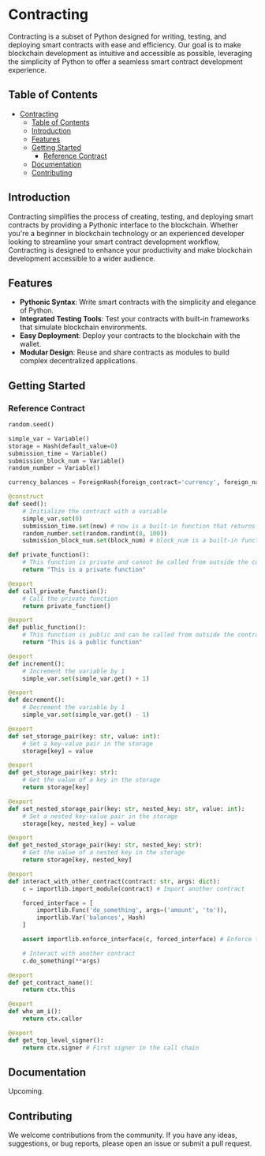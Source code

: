 # Contracting

Contracting is a subset of Python designed for writing, testing, and deploying smart contracts with ease and efficiency. Our goal is to make blockchain development as intuitive and accessible as possible, leveraging the simplicity of Python to offer a seamless smart contract development experience.

## Table of Contents

- [Contracting](#contracting)
  - [Table of Contents](#table-of-contents)
  - [Introduction](#introduction)
  - [Features](#features)
  - [Getting Started](#getting-started)
    - [Reference Contract](#reference-contract)
  - [Documentation](#documentation)
  - [Contributing](#contributing)

## Introduction

Contracting simplifies the process of creating, testing, and deploying smart contracts by providing a Pythonic interface to the blockchain. Whether you're a beginner in blockchain technology or an experienced developer looking to streamline your smart contract development workflow, Contracting is designed to enhance your productivity and make blockchain development accessible to a wider audience.

## Features

- **Pythonic Syntax**: Write smart contracts with the simplicity and elegance of Python.
- **Integrated Testing Tools**: Test your contracts with built-in frameworks that simulate blockchain environments.
- **Easy Deployment**: Deploy your contracts to the blockchain with the wallet.
- **Modular Design**: Reuse and share contracts as modules to build complex decentralized applications.

## Getting Started

### Reference Contract

```python
random.seed()

simple_var = Variable()
storage = Hash(default_value=0)
submission_time = Variable()
submission_block_num = Variable()
random_number = Variable()

currency_balances = ForeignHash(foreign_contract='currency', foreign_name='balances') # ForeignHash is a way to get a read-only view of a hash from another contract

@construct
def seed():
    # Initialize the contract with a variable
    simple_var.set(0)
    submission_time.set(now) # now is a built-in function that returns the current datetime
    random_number.set(random.randint(0, 100))
    submission_block_num.set(block_num) # block_num is a built-in function that returns the current block number

def private_function():
    # This function is private and cannot be called from outside the contract
    return "This is a private function"

@export
def call_private_function():
    # Call the private function
    return private_function()

@export
def public_function():
    # This function is public and can be called from outside the contract
    return "This is a public function"

@export
def increment():
    # Increment the variable by 1
    simple_var.set(simple_var.get() + 1)

@export
def decrement():
    # Decrement the variable by 1
    simple_var.set(simple_var.get() - 1)

@export
def set_storage_pair(key: str, value: int):
    # Set a key-value pair in the storage
    storage[key] = value

@export
def get_storage_pair(key: str):
    # Get the value of a key in the storage
    return storage[key]

@export
def set_nested_storage_pair(key: str, nested_key: str, value: int):
    # Set a nested key-value pair in the storage
    storage[key, nested_key] = value

@export
def get_nested_storage_pair(key: str, nested_key: str):
    # Get the value of a nested key in the storage
    return storage[key, nested_key]

@export
def interact_with_other_contract(contract: str, args: dict):
    c = importlib.import_module(contract) # Import another contract

    forced_interface = [
        importlib.Func('do_something', args=('amount', 'to')),
        importlib.Var('balances', Hash)
    ]

    assert importlib.enforce_interface(c, forced_interface) # Enforce the interface of the other contract

    # Interact with another contract
    c.do_something(**args)

@export
def get_contract_name():
    return ctx.this

@export
def who_am_i():
    return ctx.caller

@export
def get_top_level_signer():
    return ctx.signer # First signer in the call chain
```

## Documentation

Upcoming.

## Contributing

We welcome contributions from the community. If you have any ideas, suggestions, or bug reports, please open an issue or submit a pull request.
